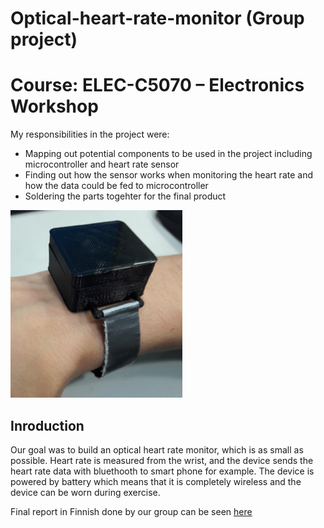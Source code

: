 # Optical-heart-rate-monitor (Group project)
# Course: ELEC-C5070 – Electronics Workshop
My responsibilities in the project were:
* Mapping out potential components to be used in the project including microcontroller and heart rate sensor
* Finding out how the sensor works when monitoring the heart rate and how the data could be fed to microcontroller
* Soldering the parts togehter for the final product

![Optical hear rate monitor](https://github.com/Apemonni/Optical-heart-rate-monitor/blob/master/Optical-heart-rate-monitor.png)
## Inroduction
Our goal was to build an optical heart rate monitor, which is as small as possible. Heart rate is measured from the wrist, and the device sends the heart rate data with bluethooth to smart phone for example. The device is powered by battery which means that it is completely wireless and the device can be worn during exercise.

Final report in Finnish done by our group can be seen [here](https://github.com/Apemonni/Optical-heart-rate-monitor/blob/master/Loppuraportti.pdf)
